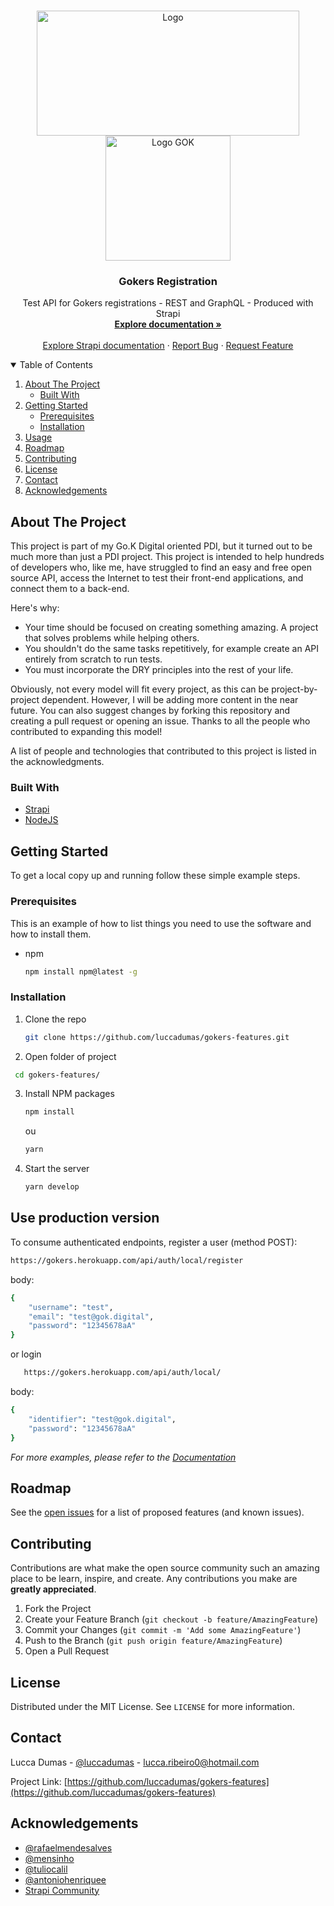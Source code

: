 <!-- PROJECT LOGO -->
<br />
<p align="center">
  <a href="https://gok.digital">
    <img src="https://miro.medium.com/max/712/1*eH_AEESTpAc6ZSWoEer6pA.png" alt="Logo" width="420" height="200">
    <img src="https://media.glassdoor.com/sqll/1617456/kanamobi-squarelogo-1562347955901.png" alt="Logo GOK" width="200" height="200">
  </a>

  <h3 align="center">Gokers Registration</h3>

  <p align="center">
    Test API for Gokers registrations - REST and GraphQL - Produced with Strapi
    <br />
    <a href="https://gokers.herokuapp.com/documentation"><strong>Explore documentation »</strong></a>
    <br />
    <br />
    <a href="https://strapi.io/">Explore Strapi documentation</a>
    ·
    <a href="https://github.com/luccadumas/gokers-features/issues">Report Bug</a>
    ·
    <a href="https://github.com/luccadumas/gokers-features/issues">Request Feature</a>
  </p>
</p>



<!-- TABLE OF CONTENTS -->
<details open="open">
  <summary>Table of Contents</summary>
  <ol>
    <li>
      <a href="#about-the-project">About The Project</a>
      <ul>
        <li><a href="#built-with">Built With</a></li>
      </ul>
    </li>
    <li>
      <a href="#getting-started">Getting Started</a>
      <ul>
        <li><a href="#prerequisites">Prerequisites</a></li>
        <li><a href="#installation">Installation</a></li>
      </ul>
    </li>
    <li><a href="#usage">Usage</a></li>
    <li><a href="#roadmap">Roadmap</a></li>
    <li><a href="#contributing">Contributing</a></li>
    <li><a href="#license">License</a></li>
    <li><a href="#contact">Contact</a></li>
    <li><a href="#acknowledgements">Acknowledgements</a></li>
  </ol>
</details>



<!-- ABOUT THE PROJECT -->
## About The Project

This project is part of my Go.K Digital oriented PDI, but it turned out to be much more than just a PDI project. This project is intended to help hundreds of developers who, like me, have struggled to find an easy and free open source API, access the Internet to test their front-end applications, and connect them to a back-end.

Here's why:

* Your time should be focused on creating something amazing. A project that solves problems while helping others.
* You shouldn't do the same tasks repetitively, for example create an API entirely from scratch to run tests.
* You must incorporate the DRY principles into the rest of your life.

Obviously, not every model will fit every project, as this can be project-by-project dependent. However, I will be adding more content in the near future. You can also suggest changes by forking this repository and creating a pull request or opening an issue. Thanks to all the people who contributed to expanding this model!

A list of people and technologies that contributed to this project is listed in the acknowledgments.

### Built With

* [Strapi](https://strapi.io)
* [NodeJS](https://nodejs.org/)



<!-- GETTING STARTED -->
## Getting Started

To get a local copy up and running follow these simple example steps.

### Prerequisites

This is an example of how to list things you need to use the software and how to install them.
* npm
  ```sh
  npm install npm@latest -g
  ```

### Installation

1. Clone the repo
   ```sh
   git clone https://github.com/luccadumas/gokers-features.git
   ```
2. Open folder of project
 ```sh
  cd gokers-features/
   ```
3. Install NPM packages
   ```sh
   npm install
   ```
   ou
   ```sh
   yarn
   ```
4. Start the server
   ```sh
   yarn develop
   ```



<!-- USAGE -->
## Use production version

To consume authenticated endpoints, register a user (method POST):
   ```sh
   https://gokers.herokuapp.com/api/auth/local/register
   ```
body:
```sh
{
    "username": "test",
    "email": "test@gok.digital",
    "password": "12345678aA"
}
```

or
login
```sh
   https://gokers.herokuapp.com/api/auth/local/
   ```
   body:
```sh
{
    "identifier": "test@gok.digital",
    "password": "12345678aA"
}
```

_For more examples, please refer to the [Documentation](https://gokers.herokuapp.com/documentation)_



<!-- ROADMAP -->
## Roadmap

See the [open issues](https://github.com/luccadumas/gokers-features/issues) for a list of proposed features (and known issues).



<!-- CONTRIBUTING -->
## Contributing

Contributions are what make the open source community such an amazing place to be learn, inspire, and create. Any contributions you make are **greatly appreciated**.

1. Fork the Project
2. Create your Feature Branch (`git checkout -b feature/AmazingFeature`)
3. Commit your Changes (`git commit -m 'Add some AmazingFeature'`)
4. Push to the Branch (`git push origin feature/AmazingFeature`)
5. Open a Pull Request



<!-- LICENSE -->
## License

Distributed under the MIT License. See `LICENSE` for more information.



<!-- CONTACT -->
## Contact

Lucca Dumas - [@luccadumas](https://www.linkedin.com/in/lucca-dumas-36851b114) - lucca.ribeiro0@hotmail.com

Project Link: [https://github.com/luccadumas/gokers-features](https://github.com/luccadumas/gokers-features)



<!-- ACKNOWLEDGEMENTS -->
## Acknowledgements
* [@rafaelmendesalves](https://www.linkedin.com/in/rafaelmendesalves/)
* [@mensinho](https://github.com/mensinho)
* [@tuliocalil](https://www.linkedin.com/in/tuliocalil/)
* [@antoniohenriquee](https://www.linkedin.com/in/antoniohenriquee/)
* [Strapi Community](https://strapi.io/community)

